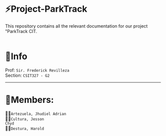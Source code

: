 # ⚡Project-ParkTrack
This repository contains all the relevant documentation for our project "ParkTrack CIT. <br> <br>



# 📌Info

Prof: <code>Sir. Frederick Revilleza</code> <br>
Section: <code>CSIT327 - G2</code>

---

# 💼Members:

👨‍💼<code>Artezuela, Jhudiel Adrian</code><br>
👨‍💼<code>Cultura, Jesson Chyd</code><br>
👨‍💼<code>Destura, Harold</code>

